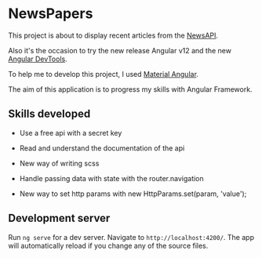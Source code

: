 # NewsPapers

This project is about to display recent articles from the [NewsAPI](https://newsapi.org/docs/get-started).

Also it's the occasion to try the new release Angular v12 and the new [Angular DevTools](https://chrome.google.com/webstore/detail/angular-devtools/ienfalfjdbdpebioblfackkekamfmbnh?hl=fr).

To help me to develop this project, I used [Material Angular](https://material.angular.io/).

The aim of this application is to progress my skills with Angular Framework.

## Skills developed

- Use a free api with a secret key

- Read and understand the documentation of the api

- New way of writing scss

- Handle passing data with state with the router.navigation

- New way to set http params with new HttpParams.set(param, 'value');

## Development server

Run `ng serve` for a dev server. Navigate to `http://localhost:4200/`. The app will automatically reload if you change any of the source files.
